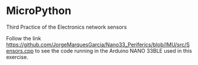 # MicroPython
Third Practice of the Electronics network sensors

Follow the link https://github.com/JorgeMarquesGarcia/Nano33_Periferics/blob/IMU/src/Sensors.cpp to see the code running in the Arduino NANO 33BLE used in this exercise. 
